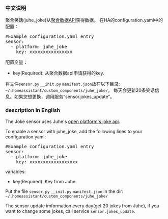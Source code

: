 <h3>中文说明</h3>

聚合笑话(juhe_joke)从<a href="https://www.juhe.cn/docs/api/id/95/aid/281">聚合数据API</a>获得数据。
在HA的configuration.yaml中的配置：
<pre class="lang:yaml decode:true " >
#Example configuration.yaml entry
sensor:
  - platform: juhe_joke
    key: xxxxxxxxxxxxxxxx
</pre>

配置变量：
<ul>
	<li>key(Required): 从聚合数据api申请获得的key.</li>
</ul>

将文件`sensor.py` `__init.py` `manifest.json`放在以下目录: `~/.homeassistant/custom_components/juhe_joke/`。
每天会更新20条笑话信息。如果您想更换，调用服务“sensor.jokes_update”。

<h3>description in English</h3>

The Joke sensor uses Juhe's <a href="https://www.juhe.cn/docs/api/id/95/aid/281">open platform's joke api</a>.

To enable a sensor with juhe_joke, add the following lines to your configuration.yaml:
<pre class="lang:yaml decode:true " >
#Example configuration.yaml entry
sensor:
  - platform: juhe_joke
    key: xxxxxxxxxxxxxxxxxx
</pre>
variables:
<ul>
	<li>key(Required): Key from Juhe.</li>
</ul>

Put the file `sensor.py` `__init.py` `manifest.json` in the dir: `~/.homeassistant/custom_components/juhe_joke/`

The sensor update imformation every day(get 20 jokes from Juhe), if you want to change some jokes, call service `sensor.jokes_update`.
